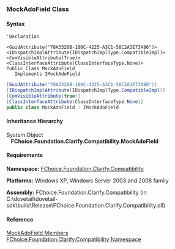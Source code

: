 ﻿### MockAdoField Class

#### Syntax

```vbnet
'Declaration

<GuidAttribute("78A3320B-100C-4225-A3C1-58C2A3E73A86")>
<IDispatchImplAttribute(IDispatchImplType.CompatibleImpl)>
<ComVisibleAttribute(True)>
<ClassInterfaceAttribute(ClassInterfaceType.None)>
Public Class MockAdoField 
   Implements IMockAdoField 
```

```csharp
[GuidAttribute("78A3320B-100C-4225-A3C1-58C2A3E73A86")]
[IDispatchImplAttribute(IDispatchImplType.CompatibleImpl)]
[ComVisibleAttribute(true)]
[ClassInterfaceAttribute(ClassInterfaceType.None)]
public class MockAdoField : IMockAdoField  
```

#### Inheritance Hierarchy

System.Object  
   **FChoice.Foundation.Clarify.Compatibility.MockAdoField**  

#### Requirements

**Namespace:** [FChoice.Foundation.Clarify.Compatibility](FChoice.Foundation.Clarify.Compatibility~FChoice.Foundation.Clarify.Compatibility_namespace.md)

**Platforms:** Windows XP, Windows Server 2003 and 2008 family

**Assembly:** FChoice.Foundation.Clarify.Compatibility (in C:\\dovetail\\dovetail-sdk\\build\\Release\\FChoice.Foundation.Clarify.Compatibility.dll)

#### Reference

[MockAdoField Members](FChoice.Foundation.Clarify.Compatibility~FChoice.Foundation.Clarify.Compatibility.MockAdoField_members.md)  
[FChoice.Foundation.Clarify.Compatibility Namespace](FChoice.Foundation.Clarify.Compatibility~FChoice.Foundation.Clarify.Compatibility_namespace.md)